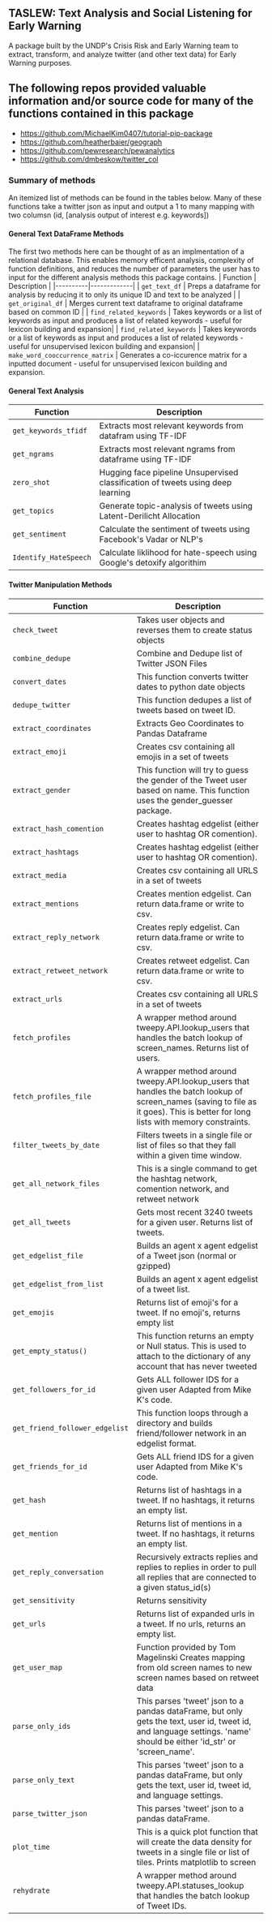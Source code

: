 ## TASLEW: Text Analysis and Social Listening for Early Warning

A package built by the UNDP's Crisis Risk and Early Warning team to extract, transform, and analyze twitter (and other text data) for Early Warning purposes. 


## The following repos provided valuable information and/or source code for many of the functions contained in this package
- https://github.com/MichaelKim0407/tutorial-pip-package
- https://github.com/heatherbaier/geograph
- https://github.com/pewresearch/pewanalytics
- https://github.com/dmbeskow/twitter_col


### Summary of methods

An itemized list of methods can be found in the tables below. Many of these functions take a twitter json as input and output a 1 to many mapping with two columsn (id, [analysis output of interest e.g. keywords])


#### General Text DataFrame Methods
The first two methods here can be thought of as an implmentation of a relational database. This enables memory efficent analysis, complexity of function definitions, and reduces the number of parameters the user has to input for the different analysis methods this package contains.
| Function | Description |
|----------|-------------|
| `get_text_df`  | Preps a dataframe for analysis by reducing it to only its unique ID and text to be analyzed |
| `get_original_df`  | Merges current text dataframe to original dataframe based on common ID |
| `find_related_keywords`  | Takes keywords or a list of keywords as input and produces a list of related keywords - useful for lexicon building and expansion|
| `find_related_keywords`  | Takes keywords or a list of keywords as input and produces a list of related keywords - useful for unsupervised lexicon building and expansion|
| `make_word_cooccurrence_matrix` | Generates a co-iccurence matrix for a inputted document - useful for unsupervised lexicon building and expansion.


#### General Text Analysis
| Function | Description |
|----------|-------------|
| `get_keywords_tfidf`  | Extracts most relevant keywords from datafram using TF-IDF  |
| `get_ngrams`  | Extracts most relevant ngrams from dataframe using TF-IDF  |
| `zero_shot`  | Hugging face pipeline Unsupervised classification of tweets using deep learning |
| `get_topics`  | Generate topic-analysis of tweets using Latent-Derilicht Allocation|
| `get_sentiment`  | Calculate the sentiment of tweets using Facebook's Vadar or NLP's|
| `Identify_HateSpeech`  | Calculate liklihood for hate-speech using Google's detoxify algorithim|


#### Twitter Manipulation Methods
| Function | Description |
|----------|-------------|
| `check_tweet`  | Takes user objects and reverses them to create status objects  |
| `combine_dedupe` | Combine and Dedupe list of Twitter JSON Files  |
| `convert_dates`  | This function converts twitter dates to python date objects  |
| `dedupe_twitter` |  This function dedupes a list of tweets based on tweet ID.  |
| `extract_coordinates` | Extracts Geo Coordinates to Pandas Dataframe  |
| `extract_emoji` | Creates  csv containing all emojis in a set of tweets  |
| `extract_gender` | This function will try to guess the gender of the Tweet user based on name. This function uses the gender_guesser package.  |
| `extract_hash_comention` |     Creates hashtag edgelist (either user to hashtag OR comention).  |
| `extract_hashtags` | Creates hashtag edgelist (either user to hashtag OR comention). |
| `extract_media`  |  Creates  csv containing all URLS in a set of tweets |
| `extract_mentions`  |  Creates mention edgelist.  Can return data.frame or write to csv. |
| `extract_reply_network`  |  Creates reply edgelist.  Can return data.frame or write to csv. |
| `extract_retweet_network`  |  Creates retweet edgelist.  Can return data.frame or write to csv. |
| `extract_urls`  |  Creates  csv containing all URLS in a set of tweets |
| `fetch_profiles`  |  A wrapper method around tweepy.API.lookup_users that handles the batch lookup of screen_names.  Returns list of users. |
| `fetch_profiles_file`  |  A wrapper method around tweepy.API.lookup_users that handles the batch lookup of screen_names (saving to file as it goes).  This is better for long lists with memory constraints. |
| `filter_tweets_by_date`  |  Filters tweets in a single file or list of files so that they fall within a given time window.   |
| `get_all_network_files`  |  This is a single command to get the hashtag network, comention network, and retweet network |
| `get_all_tweets`  |  Gets most recent 3240 tweets for a given user. Returns list of tweets. |
| `get_edgelist_file`  |  Builds an agent x agent edgelist of a Tweet json (normal or gzipped) |
| `get_edgelist_from_list`  |  Builds an agent x agent edgelist of a tweet list. |
| `get_emojis`  |  Returns list of emoji's for a tweet.  If no emoji's, returns empty list |
| `get_empty_status()`  |  This function returns an empty or Null status.  This is used to attach to the dictionary of any account that has never tweeted |
| `get_followers_for_id`  |  Gets ALL follower IDS for a given user Adapted from Mike K's code. |
| `get_friend_follower_edgelist`  |  This function loops through a directory and builds friend/follower network in an edgelist format. |
| `get_friends_for_id`  |  Gets ALL friend IDS for a given user Adapted from Mike K's code. |
| `get_hash`  |  Returns list of hashtags in a tweet.  If no hashtags, it returns an empty list. |
| `get_mention` |  Returns list of mentions in a tweet.  If no hashtags, it returns an empty list. |
| `get_reply_conversation`  |  Recursively extracts replies and replies to replies in order to pull all replies that are connected to a given status_id(s) |
| `get_sensitivity` | Returns sensitivity  |
| `get_urls`  |  Returns list of expanded urls in a tweet.  If no urls, returns an empty list. |
| `get_user_map`  |  Function provided by Tom Magelinski Creates mapping from old screen names to new screen names based on retweet data |
| `parse_only_ids`  |  This parses 'tweet' json to a pandas dataFrame, but only gets the text, user id, tweet id, and language settings. 'name' should be either 'id_str' or 'screen_name'. |
| `parse_only_text`  |  This parses 'tweet' json to a pandas dataFrame, but only gets the text, user id, tweet id, and language settings. |
| `parse_twitter_json`  |  This parses 'tweet' json to a pandas dataFrame. |
| `plot_time`  |  This is a quick plot function that will create the data density for tweets in a single file or list of tiles. Prints matplotlib to screen |
| `rehydrate`  |  A wrapper method around tweepy.API.statuses_lookup that handles the batch lookup of Tweet IDs. |
